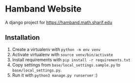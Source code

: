 # Hamband Website
A django project for https://hamband.math.sharif.edu

## Installation
1. Create a virtualenv with `python -m env venv`
2. Activate virtualenv with `source venv/bin/activate`
3. Install requirements with `pip install -r requirements.txt`
4. Copy settings from `base/local_settings.sample.py` to `base/local_settings.py`.
5. Run it with `python3 manage.py runserver` :)
